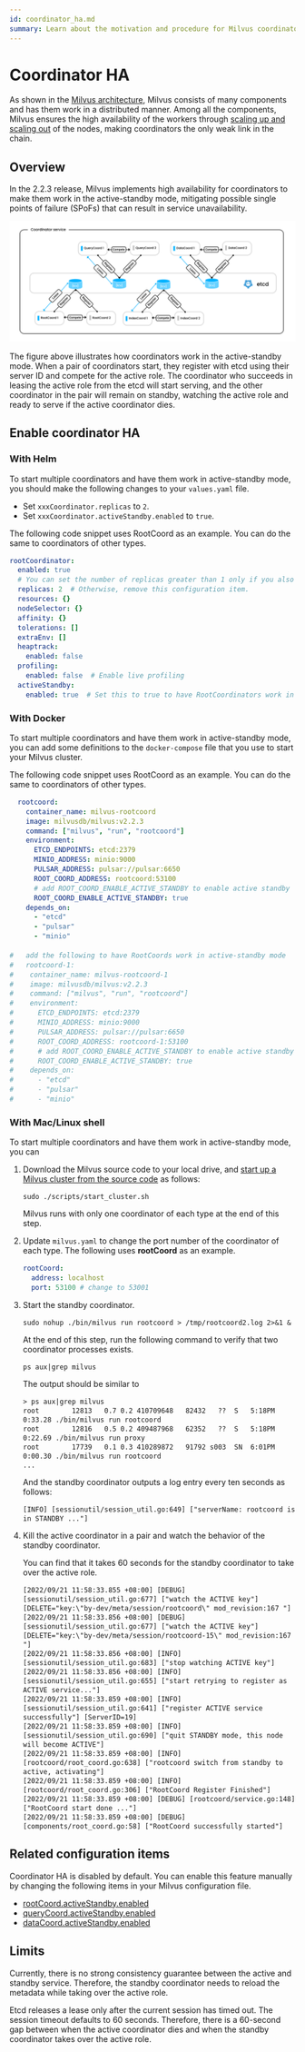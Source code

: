 ```yaml
---
id: coordinator_ha.md
summary: Learn about the motivation and procedure for Milvus coordinators to work in active standby.
---
```


# Coordinator HA

As shown in the [Milvus architecture](architecture_overview.md), Milvus consists of many components and has them work in a distributed manner. Among all the components, Milvus ensures the high availability of the workers through [scaling up and scaling out](scaleout.md) of the nodes, making coordinators the only weak link in the chain. 

## Overview

In the 2.2.3 release, Milvus implements high availability for coordinators to make them work in the active-standby mode, mitigating possible single points of failure (SPoFs) that can result in service unavailability.

![Coordinator HA](../../../assets/coordinator_ha.png)

The figure above illustrates how coordinators work in the active-standby mode. When a pair of coordinators start, they register with etcd using their server ID and compete for the active role. The coordinator who succeeds in leasing the active role from the etcd will start serving, and the other coordinator in the pair will remain on standby, watching the active role and ready to serve if the active coordinator dies. 

## Enable coordinator HA

### With Helm

To start multiple coordinators and have them work in active-standby mode, you should make the following changes to your `values.yaml` file.

- Set `xxxCoordinator.replicas` to `2`.
- Set `xxxCoordinator.activeStandby.enabled` to `true`.

The following code snippet uses RootCoord as an example. You can do the same to coordinators of other types.

```yaml
rootCoordinator:
  enabled: true
  # You can set the number of replicas greater than 1 only if you also need to set activeStandby.enabled to true.
  replicas: 2  # Otherwise, remove this configuration item.
  resources: {}
  nodeSelector: {}
  affinity: {}
  tolerations: []
  extraEnv: []
  heaptrack:
    enabled: false
  profiling:
    enabled: false  # Enable live profiling
  activeStandby:
    enabled: true  # Set this to true to have RootCoordinators work in active-standby mode.
```

### With Docker

To start multiple coordinators and have them work in active-standby mode, you can add some definitions to the `docker-compose` file that you use to start your Milvus cluster.

The following code snippet uses RootCoord as an example. You can do the same to coordinators of other types.

```yaml
  rootcoord:
    container_name: milvus-rootcoord
    image: milvusdb/milvus:v2.2.3
    command: ["milvus", "run", "rootcoord"]
    environment:
      ETCD_ENDPOINTS: etcd:2379
      MINIO_ADDRESS: minio:9000
      PULSAR_ADDRESS: pulsar://pulsar:6650
      ROOT_COORD_ADDRESS: rootcoord:53100
      # add ROOT_COORD_ENABLE_ACTIVE_STANDBY to enable active standby
      ROOT_COORD_ENABLE_ACTIVE_STANDBY: true
    depends_on:
      - "etcd"
      - "pulsar"
      - "minio"

#   add the following to have RootCoords work in active-standby mode
#   rootcoord-1:
#    container_name: milvus-rootcoord-1
#    image: milvusdb/milvus:v2.2.3
#    command: ["milvus", "run", "rootcoord"]
#    environment:
#      ETCD_ENDPOINTS: etcd:2379
#      MINIO_ADDRESS: minio:9000
#      PULSAR_ADDRESS: pulsar://pulsar:6650
#      ROOT_COORD_ADDRESS: rootcoord-1:53100
#      # add ROOT_COORD_ENABLE_ACTIVE_STANDBY to enable active standby
#      ROOT_COORD_ENABLE_ACTIVE_STANDBY: true
#    depends_on:
#      - "etcd"
#      - "pulsar"
#      - "minio"
```

### With Mac/Linux shell

To start multiple coordinators and have them work in active-standby mode, you can 

1. Download the Milvus source code to your local drive, and [start up a Milvus cluster from the source code](https://github.com/milvus-io/milvus/blob/master/DEVELOPMENT.md) as follows:

    ```shell
    sudo ./scripts/start_cluster.sh
    ```

    Milvus runs with only one coordinator of each type at the end of this step.

2. Update `milvus.yaml` to change the port number of the coordinator of each type. The following uses **rootCoord** as an example.

    ```yaml
    rootCoord:
      address: localhost
      port: 53100 # change to 53001
    ```

3. Start the standby coordinator.

    ```shell
    sudo nohup ./bin/milvus run rootcoord > /tmp/rootcoord2.log 2>&1 &
    ```

    At the end of this step, run the following command to verify that two coordinator processes exists.

    ```shell
    ps aux|grep milvus
    ```

    The output should be similar to 

    ```shell
    > ps aux|grep milvus
    root        12813   0.7 0.2 410709648   82432   ??  S   5:18PM  0:33.28 ./bin/milvus run rootcoord
    root        12816   0.5 0.2 409487968   62352   ??  S   5:18PM  0:22.69 ./bin/milvus run proxy
    root        17739   0.1 0.3 410289872   91792 s003  SN  6:01PM  0:00.30 ./bin/milvus run rootcoord
    ...
    ```

    And the standby coordinator outputs a log entry every ten seconds as follows:

    ```shell
    [INFO] [sessionutil/session_util.go:649] ["serverName: rootcoord is in STANDBY ..."]
    ```

4. Kill the active coordinator in a pair and watch the behavior of the standby coordinator.

    You can find that it takes 60 seconds for the standby coordinator to take over the active role.

    ```shell
    [2022/09/21 11:58:33.855 +08:00] [DEBUG] [sessionutil/session_util.go:677] ["watch the ACTIVE key"] [DELETE="key:\"by-dev/meta/session/rootcoord\" mod_revision:167 "]
    [2022/09/21 11:58:33.856 +08:00] [DEBUG] [sessionutil/session_util.go:677] ["watch the ACTIVE key"] [DELETE="key:\"by-dev/meta/session/rootcoord-15\" mod_revision:167 "]
    [2022/09/21 11:58:33.856 +08:00] [INFO] [sessionutil/session_util.go:683] ["stop watching ACTIVE key"]
    [2022/09/21 11:58:33.856 +08:00] [INFO] [sessionutil/session_util.go:655] ["start retrying to register as ACTIVE service..."]
    [2022/09/21 11:58:33.859 +08:00] [INFO] [sessionutil/session_util.go:641] ["register ACTIVE service successfully"] [ServerID=19]
    [2022/09/21 11:58:33.859 +08:00] [INFO] [sessionutil/session_util.go:690] ["quit STANDBY mode, this node will become ACTIVE"]
    [2022/09/21 11:58:33.859 +08:00] [INFO] [rootcoord/root_coord.go:638] ["rootcoord switch from standby to active, activating"]
    [2022/09/21 11:58:33.859 +08:00] [INFO] [rootcoord/root_coord.go:306] ["RootCoord Register Finished"]
    [2022/09/21 11:58:33.859 +08:00] [DEBUG] [rootcoord/service.go:148] ["RootCoord start done ..."]
    [2022/09/21 11:58:33.859 +08:00] [DEBUG] [components/root_coord.go:58] ["RootCoord successfully started"]
    ```

## Related configuration items

Coordinator HA is disabled by default. You can enable this feature manually by changing the following items in your Milvus configuration file.

- [rootCoord.activeStandby.enabled](configure_rootcoord.md#rootCoordactiveStandbyenabled)
- [queryCoord.activeStandby.enabled](configure_querycoord.md#queryCoordactiveStandbyenabled)
- [dataCoord.activeStandby.enabled](configure_datacoord.md#dataCoordactiveStandbyenabled)

## Limits

Currently, there is no strong consistency guarantee between the active and standby service. Therefore, the standby coordinator needs to reload the metadata while taking over the active role.

Etcd releases a lease only after the current session has timed out. The session timeout defaults to 60 seconds. Therefore, there is a 60-second gap between when the active coordinator dies and when the standby coordinator takes over the active role.
